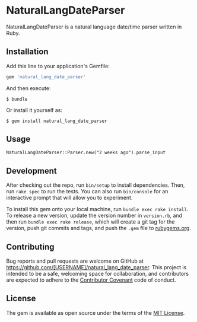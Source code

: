 
# NaturalLangDateParser

NaturalLangDateParser is a natural language date/time parser written in Ruby.

## Installation

Add this line to your application's Gemfile:

```ruby
gem 'natural_lang_date_parser'
```

And then execute:

    $ bundle

Or install it yourself as:

    $ gem install natural_lang_date_parser

## Usage

    NaturalLangDateParser::Parser.new("2 weeks ago").parse_input

## Development

After checking out the repo, run `bin/setup` to install dependencies. Then, run `rake spec` to run the tests. You can also run `bin/console` for an interactive prompt that will allow you to experiment.

To install this gem onto your local machine, run `bundle exec rake install`. To release a new version, update the version number in `version.rb`, and then run `bundle exec rake release`, which will create a git tag for the version, push git commits and tags, and push the `.gem` file to [rubygems.org](https://rubygems.org).

## Contributing

Bug reports and pull requests are welcome on GitHub at https://github.com/[USERNAME]/natural_lang_date_parser. This project is intended to be a safe, welcoming space for collaboration, and contributors are expected to adhere to the [Contributor Covenant](http://contributor-covenant.org) code of conduct.


## License

The gem is available as open source under the terms of the [MIT License](http://opensource.org/licenses/MIT).
